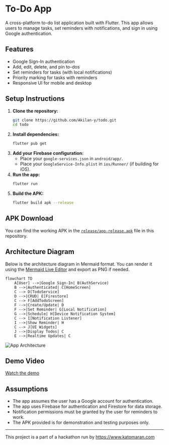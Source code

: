 # To-Do App

A cross-platform to-do list application built with Flutter. This app allows users to manage tasks, set reminders with notifications, and sign in using Google authentication.

## Features
- Google Sign-In authentication
- Add, edit, delete, and pin to-dos
- Set reminders for tasks (with local notifications)
- Priority marking for tasks with reminders
- Responsive UI for mobile and desktop

## Setup Instructions

1. **Clone the repository:**
   ```sh
   git clone https://github.com/Akilan-y/todo.git
   cd todo
   ```
2. **Install dependencies:**
   ```sh
   flutter pub get
   ```
3. **Add your Firebase configuration:**
   - Place your `google-services.json` in `android/app/`.
   - Place your `GoogleService-Info.plist` in `ios/Runner/` (if building for iOS).
4. **Run the app:**
   ```sh
   flutter run
   ```
5. **Build the APK:**
   ```sh
   flutter build apk --release
   ```

## APK Download
You can find the working APK in the [`release/app-release.apk`](release/app-release.apk) file in this repository.

## Architecture Diagram

Below is the architecture diagram in Mermaid format. You can render it using the [Mermaid Live Editor](https://mermaid.live/) and export as PNG if needed.

```mermaid
flowchart TD
    A[User] -->|Google Sign-In| B(AuthService)
    B -->|Authenticated| C[HomeScreen]
    C --> D[TodoService]
    D -->|CRUD| E[Firestore]
    C --> F[AddTodoScreen]
    F -->|Create/Update| D
    F -->|Set Reminder| G[Local Notification]
    G -->|Schedule| H[Device Notification System]
    C --> I[Notification Listener]
    I -->|Show Reminder| H
    C --> J[UI Widgets]
    J -->|Display Todos| C
    E -->|Realtime Updates| C
```

![App Architecture]()

## Demo Video
[Watch the demo](https://drive.google.com/file/d/1Z1ljUUCaqxvUGHxi2g3cHx5XuLs67-XK/view?usp=drivesdk) <!-- Replace with your actual Loom video link -->

## Assumptions
- The app assumes the user has a Google account for authentication.
- The app uses Firebase for authentication and Firestore for data storage.
- Notification permissions must be granted by the user for reminders to work.
- The APK provided is for demonstration and testing purposes only.

---

This project is a part of a hackathon run by https://www.katomaran.com
